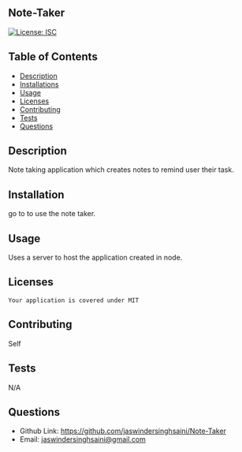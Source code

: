 ## Note-Taker

[![License: ISC](https://img.shields.io/badge/License-MIT-blue.svg)](https://opensource.org/licenses/MIT)
  
  ## Table of Contents
  * [Description](#description)
  * [Installations](#installation)
  * [Usage](#usage)
  * [Licenses](#licenses)
  * [Contributing](#contributing)
  * [Tests](#tests)
  * [Questions](#questions)

  ## Description
  Note taking application which creates notes to remind user their task.

  ## Installation
  go to  to use the note taker. 

  ## Usage
  Uses a server to host the application created in node.

  ## Licenses
    Your application is covered under MIT

  ## Contributing
  Self

  ## Tests
  N/A

  ## Questions
  * Github Link: https://github.com/jaswindersinghsaini/Note-Taker
  * Email: jaswindersinghsaini@gmail.com





